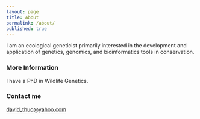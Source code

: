 ```yaml
---
layout: page
title: About
permalink: /about/
published: true
---
```


I am an ecological geneticist primarily interested in the development and application of genetics, genomics, and bioinformatics tools in conservation.

### More Information

I have a PhD in Wildlife Genetics.

### Contact me

david_thuo@yahoo.com
